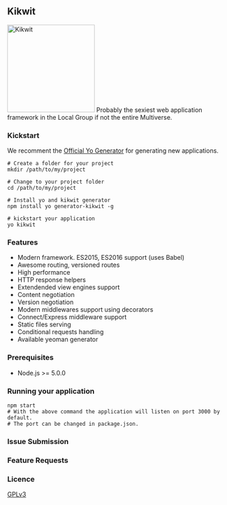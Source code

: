 ## Kikwit
<img src="https://cloud.githubusercontent.com/assets/16418235/13359987/c4e5c7ac-dcae-11e5-9f0c-2cca5ddb11c0.png" alt="Kikwit" style="width: 200px" />
Probably the sexiest web application framework in the Local Group if not the entire Multiverse. 

### Kickstart
We recomment the [Official Yo Generator](https://github.com/kikwit/generator-kikwit) for generating new applications.
```
# Create a folder for your project
mkdir /path/to/my/project

# Change to your project folder
cd /path/to/my/project

# Install yo and kikwit generator
npm install yo generator-kikwit -g

# kickstart your application
yo kikwit
```

### Features
* Modern framework. ES2015, ES2016 support (uses Babel)
* Awesome routing, versioned routes
* High performance
* HTTP response helpers
* Extendended view engines support
* Content negotiation
* Version negotiation
* Modern middlewares support using decorators
* Connect/Express middleware support
* Static files serving
* Conditional requests handling
* Available yeoman generator

### Prerequisites
* Node.js >= 5.0.0

### Running your application
```
npm start 
# With the above command the application will listen on port 3000 by default. 
# The port can be changed in package.json.
```
### Issue Submission

### Feature Requests

### Licence
[GPLv3](http://www.gnu.org/licenses/gpl-3.0.en.html)
